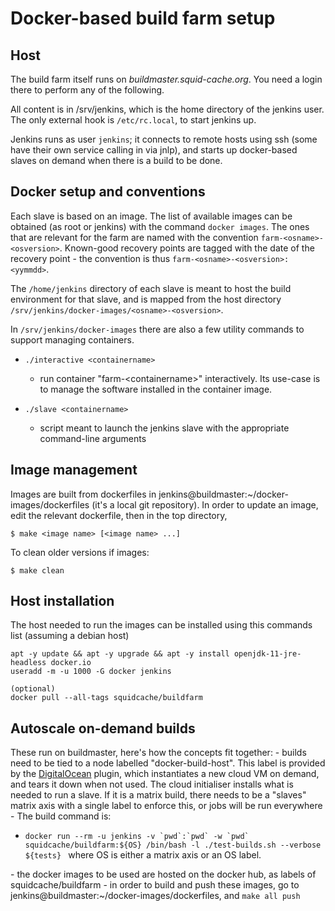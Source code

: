 # Docker-based build farm setup

## Host

The build farm itself runs on *buildmaster.squid-cache.org*. You need a
login there to perform any of the following.

All content is in /srv/jenkins, which is the home directory of the
jenkins user. The only external hook is `/etc/rc.local`, to start
jenkins up.

Jenkins runs as user `jenkins`; it connects to remote hosts using ssh
(some have their own service calling in via jnlp), and starts up
docker-based slaves on demand when there is a build to be done.

## Docker setup and conventions

Each slave is based on an image. The list of available images can be
obtained (as root or jenkins) with the command `docker images`. The ones
that are relevant for the farm are named with the convention
`farm-<osname>-<osversion>`. Known-good recovery points are tagged with
the date of the recovery point - the convention is thus
`farm-<osname>-<osversion>:<yymmdd>`.

The `/home/jenkins` directory of each slave is meant to host the build
environment for that slave, and is mapped from the host directory
`/srv/jenkins/docker-images/<osname>-<osversion>`.

In `/srv/jenkins/docker-images` there are also a few utility commands to
support managing containers.

  - `./interactive <containername>`
    
      - run container "farm-\<containername\>" interactively. Its
        use-case is to manage the software installed in the container
        image.

  - `./slave <containername>`
    
      - script meant to launch the jenkins slave with the appropriate
        command-line arguments

## Image management

Images are built from dockerfiles in
jenkins@buildmaster:\~/docker-images/dockerfiles (it's a local git
repository). In order to update an image, edit the relevant dockerfile,
then in the top directory,

    $ make <image name> [<image name> ...]

To clean older versions if images:

    $ make clean

## Host installation

The host needed to run the images can be installed using this commands
list (assuming a debian host)

    apt -y update && apt -y upgrade && apt -y install openjdk-11-jre-headless docker.io
    useradd -m -u 1000 -G docker jenkins
    
    (optional)
    docker pull --all-tags squidcache/buildfarm

## Autoscale on-demand builds

These run on buildmaster, here's how the concepts fit together: - builds
need to be tied to a node labelled "docker-build-host". This label is
provided by the
[DigitalOcean](https://wiki.squid-cache.org/action/show/BuildFarm/DockerBuildFarm/DigitalOcean#)
plugin, which instantiates a new cloud VM on demand, and tears it down
when not used. The cloud initialiser installs what is needed to run a
slave. If it is a matrix build, there needs to be a "slaves" matrix axis
with a single label to enforce this, or jobs will be run everywhere -
The build command is:

  - `` docker run --rm -u jenkins -v `pwd`:`pwd` -w `pwd`
    squidcache/buildfarm:${OS} /bin/bash -l ./test-builds.sh --verbose
    ${tests}  `` where OS is either a matrix axis or an OS label.

\- the docker images to be used are hosted on the docker hub, as labels
of squidcache/buildfarm - in order to build and push these images, go to
jenkins@buildmaster:\~/docker-images/dockerfiles, and `make all push`
